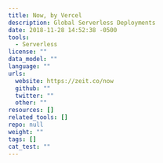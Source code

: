 ```yaml
---
title: Now, by Vercel
description: Global Serverless Deployments
date: 2018-11-28 14:52:38 -0500
tools:
  - Serverless
license: ""
data_model: ""
language: ""
urls:
  website: https://zeit.co/now
  github: ""
  twitter: ""
  other: ""
resources: []
related_tools: []
repo: null
weight: ""
tags: []
cat_test: ""
---
```

